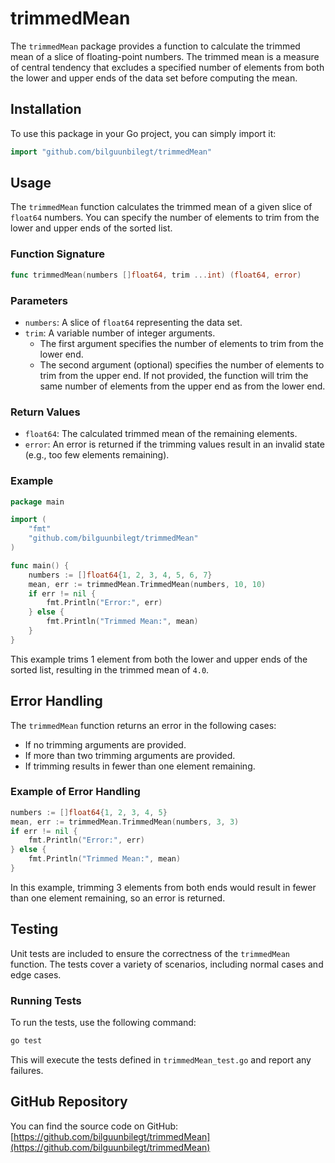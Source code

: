# trimmedMean

The `trimmedMean` package provides a function to calculate the trimmed mean of a slice of floating-point numbers. The trimmed mean is a measure of central tendency that excludes a specified number of elements from both the lower and upper ends of the data set before computing the mean.

## Installation

To use this package in your Go project, you can simply import it:

```go
import "github.com/bilguunbilegt/trimmedMean"
```

## Usage

The `trimmedMean` function calculates the trimmed mean of a given slice of `float64` numbers. You can specify the number of elements to trim from the lower and upper ends of the sorted list.

### Function Signature

```go
func trimmedMean(numbers []float64, trim ...int) (float64, error)
```

### Parameters

- `numbers`: A slice of `float64` representing the data set.
- `trim`: A variable number of integer arguments. 
  - The first argument specifies the number of elements to trim from the lower end.
  - The second argument (optional) specifies the number of elements to trim from the upper end. If not provided, the function will trim the same number of elements from the upper end as from the lower end.

### Return Values

- `float64`: The calculated trimmed mean of the remaining elements.
- `error`: An error is returned if the trimming values result in an invalid state (e.g., too few elements remaining).

### Example

```go
package main

import (
    "fmt"
    "github.com/bilguunbilegt/trimmedMean"
)

func main() {
    numbers := []float64{1, 2, 3, 4, 5, 6, 7}
    mean, err := trimmedMean.TrimmedMean(numbers, 10, 10)
    if err != nil {
        fmt.Println("Error:", err)
    } else {
        fmt.Println("Trimmed Mean:", mean)
    }
}
```

This example trims 1 element from both the lower and upper ends of the sorted list, resulting in the trimmed mean of `4.0`.

## Error Handling

The `trimmedMean` function returns an error in the following cases:

- If no trimming arguments are provided.
- If more than two trimming arguments are provided.
- If trimming results in fewer than one element remaining.

### Example of Error Handling

```go
numbers := []float64{1, 2, 3, 4, 5}
mean, err := trimmedMean.TrimmedMean(numbers, 3, 3)
if err != nil {
    fmt.Println("Error:", err)
} else {
    fmt.Println("Trimmed Mean:", mean)
}
```

In this example, trimming 3 elements from both ends would result in fewer than one element remaining, so an error is returned.

## Testing

Unit tests are included to ensure the correctness of the `trimmedMean` function. The tests cover a variety of scenarios, including normal cases and edge cases.

### Running Tests

To run the tests, use the following command:

```bash
go test
```

This will execute the tests defined in `trimmedMean_test.go` and report any failures.

## GitHub Repository

You can find the source code on GitHub: [https://github.com/bilguunbilegt/trimmedMean](https://github.com/bilguunbilegt/trimmedMean)
